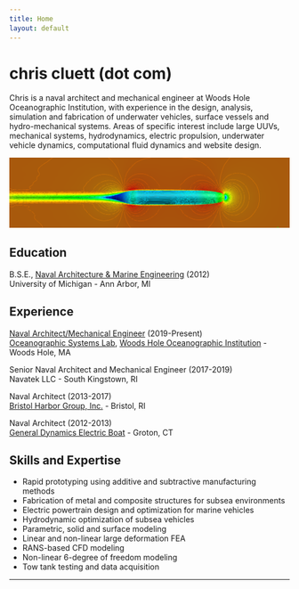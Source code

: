 ```yaml
---
title: Home
layout: default
---
```


# chris cluett (dot com)
Chris is a naval architect and mechanical engineer at Woods Hole Oceanographic Institution, with experience in the design, analysis, simulation and fabrication of underwater vehicles, surface vessels and hydro-mechanical systems. Areas of specific interest include large UUVs, mechanical systems, hydrodynamics, electric propulsion, underwater vehicle dynamics, computational fluid dynamics and website design.

![](/images/Picture1.png)

## Education
B.S.E., [Naval Architecture & Marine Engineering](https://name.engin.umich.edu/) (2012)\
University of Michigan - Ann Arbor, MI

## Experience
[Naval Architect/Mechanical Engineer](https://www2.whoi.edu/staff/ccluett/) (2019-Present)\
[Oceanographic Systems Lab](https://www2.whoi.edu/site/osl/), [Woods Hole Oceanographic Institution](https://www.whoi.edu/) - Woods Hole, MA
  
Senior Naval Architect and Mechanical Engineer (2017-2019)\
Navatek LLC - South Kingstown, RI
  
Naval Architect (2013-2017)\
[Bristol Harbor Group, Inc.](https://bristolharborgroup.com/) - Bristol, RI
  
Naval Architect (2012-2013)\
[General Dynamics Electric Boat](https://www.gdeb.com/) - Groton, CT

## Skills and Expertise
* Rapid prototyping using additive and subtractive manufacturing methods
* Fabrication of metal and composite structures for subsea environments
* Electric powertrain design and optimization for marine vehicles
* Hydrodynamic optimization of subsea vehicles
* Parametric, solid and surface modeling
* Linear and non-linear large deformation FEA
* RANS-based CFD modeling
* Non-linear 6-degree of freedom modeling
* Tow tank testing and data acquisition

------

